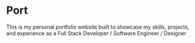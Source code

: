 # Port
This is my personal portfolio website built to showcase my skills, projects, and experience as a  Full Stack Developer / Software Engineer / Designer
